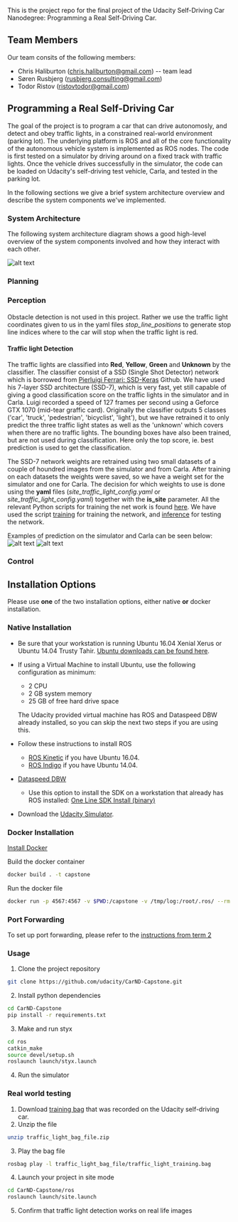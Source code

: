 This is the project repo for the final project of the Udacity Self-Driving Car Nanodegree: Programming a Real Self-Driving Car.

## Team Members

Our team consits of the following members:
* Chris Haliburton (chris.haliburton@gmail.com) -- team lead
* Søren Rusbjerg (rusbjerg.consulting@gmail.com)
* Todor Ristov (ristovtodor@gmail.com)

[//]: # (Image References)

[system_architecture]: ./system_architecture.png "system_architecture"
[Simulator_prediction]: ./TrainingScript/ssd_keras/examples/SimulatorPrediction.png "Simulator prediction"
[Carla_prediction]: ./TrainingScript/ssd_keras/examples/CarlaPrediction.png "Carla prediction"

## Programming a Real Self-Driving Car
The goal of the project is to program a car that can drive autonomosly, and detect and obey traffic lights, in a constrained real-world environment (parking lot). The underlying platform is ROS and all of the core functionality of the autonomous vehicle system is implemented as ROS nodes. The code is first tested on a simulator by driving around on a fixed track with traffic lights. Once the vehicle drives successfully in the simulator, the code can be loaded on Udacity's self-driving test vehicle, Carla, and tested in the parking lot.

In the following sections we give a brief system architecture overview and describe the system components we've implemented.

### System Architecture
The following system architecture diagram shows a good high-level overview of the system components involved and how they interact with each other.

![alt text][system_architecture]

### Planning
### Perception
####
Obstacle detection is not used in this project. Rather we use the traffic light coordinates given to us in the yaml files *stop_line_positions* to generate stop line indices where to the car will stop when the traffic light is red.


#### Traffic light Detection
The traffic lights are classified into **Red**, **Yellow**, **Green** and **Unknown** by the classifier. The classifier consist of a SSD (Single Shot Detector) network which is borrowed from  [Pierluigi Ferrari: SSD-Keras](https://github.com/pierluigiferrari/ssd_keras) Github. We have used his 7-layer SSD architecture (SSD-7), which is very fast, yet still capable of giving a good classification score on the traffic lights in the simulator and in Carla. Luigi recorded a speed of 127 frames per second using a Geforce GTX 1070 (mid-tear graffic card). 
Originally the classifier outputs 5 classes ('car', 'truck', 'pedestrian', 'bicyclist', 'light'), but we have retrained it to only predict the three traffic light states as well as the 'unknown' which covers when there are no traffic lights. The bounding boxes have also been trained, but are not used during classification. Here only the top score, ie. best prediction is used to get the classification. 

The SSD-7 network weights are retrained using two small datasets of a couple of houndred images from the simulator and from Carla. After training on each datasets the weights were saved, so we have a weight set for the simulator and one for Carla. 
The decision for which weights to use is done using the **yaml** files (*site_traffic_light_config.yaml* or *site_traffic_light_config.yaml*) together with the **is_site** parameter. 
All the relevant Python scripts for training the net work is found [here](/TrainingScript/ssd_keras).
We have used the script [training](/TrainingScript/ssd_keras/ssd7_training.ipynb) for training the network, and [inference](/TrainingScript/ssd_keras/ssd7_inference.ipynb) for testing the network.

Examples of prediction on the simulator and Carla can be seen below:
![alt text][Simulator_prediction]
![alt text][Carla_prediction]

### Control

## Installation Options

Please use **one** of the two installation options, either native **or** docker installation.

### Native Installation

* Be sure that your workstation is running Ubuntu 16.04 Xenial Xerus or Ubuntu 14.04 Trusty Tahir. [Ubuntu downloads can be found here](https://www.ubuntu.com/download/desktop).
* If using a Virtual Machine to install Ubuntu, use the following configuration as minimum:
  * 2 CPU
  * 2 GB system memory
  * 25 GB of free hard drive space

  The Udacity provided virtual machine has ROS and Dataspeed DBW already installed, so you can skip the next two steps if you are using this.

* Follow these instructions to install ROS
  * [ROS Kinetic](http://wiki.ros.org/kinetic/Installation/Ubuntu) if you have Ubuntu 16.04.
  * [ROS Indigo](http://wiki.ros.org/indigo/Installation/Ubuntu) if you have Ubuntu 14.04.
* [Dataspeed DBW](https://bitbucket.org/DataspeedInc/dbw_mkz_ros)
  * Use this option to install the SDK on a workstation that already has ROS installed: [One Line SDK Install (binary)](https://bitbucket.org/DataspeedInc/dbw_mkz_ros/src/81e63fcc335d7b64139d7482017d6a97b405e250/ROS_SETUP.md?fileviewer=file-view-default)
* Download the [Udacity Simulator](https://github.com/udacity/CarND-Capstone/releases).

### Docker Installation
[Install Docker](https://docs.docker.com/engine/installation/)

Build the docker container
```bash
docker build . -t capstone
```

Run the docker file
```bash
docker run -p 4567:4567 -v $PWD:/capstone -v /tmp/log:/root/.ros/ --rm -it capstone
```

### Port Forwarding
To set up port forwarding, please refer to the [instructions from term 2](https://classroom.udacity.com/nanodegrees/nd013/parts/40f38239-66b6-46ec-ae68-03afd8a601c8/modules/0949fca6-b379-42af-a919-ee50aa304e6a/lessons/f758c44c-5e40-4e01-93b5-1a82aa4e044f/concepts/16cf4a78-4fc7-49e1-8621-3450ca938b77)

### Usage

1. Clone the project repository
```bash
git clone https://github.com/udacity/CarND-Capstone.git
```

2. Install python dependencies
```bash
cd CarND-Capstone
pip install -r requirements.txt
```
3. Make and run styx
```bash
cd ros
catkin_make
source devel/setup.sh
roslaunch launch/styx.launch
```
4. Run the simulator

### Real world testing
1. Download [training bag](https://s3-us-west-1.amazonaws.com/udacity-selfdrivingcar/traffic_light_bag_file.zip) that was recorded on the Udacity self-driving car.
2. Unzip the file
```bash
unzip traffic_light_bag_file.zip
```
3. Play the bag file
```bash
rosbag play -l traffic_light_bag_file/traffic_light_training.bag
```
4. Launch your project in site mode
```bash
cd CarND-Capstone/ros
roslaunch launch/site.launch
```
5. Confirm that traffic light detection works on real life images
